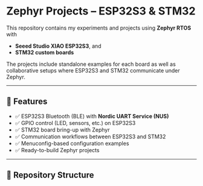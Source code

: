 # Zephyr Projects – ESP32S3 & STM32

This repository contains my experiments and projects using **Zephyr RTOS** with  
- **Seeed Studio XIAO ESP32S3**, and  
- **STM32 custom boards**  

The projects include standalone examples for each board as well as collaborative setups where ESP32S3 and STM32 communicate under Zephyr.

---

## 📌 Features
- ✅ ESP32S3 Bluetooth (BLE) with **Nordic UART Service (NUS)**
- ✅ GPIO control (LED, sensors, etc.) on ESP32S3
- ✅ STM32 board bring-up with Zephyr
- ✅ Communication workflows between ESP32S3 and STM32
- ✅ Menuconfig-based configuration examples
- ✅ Ready-to-build Zephyr projects

---

## 📂 Repository Structure
